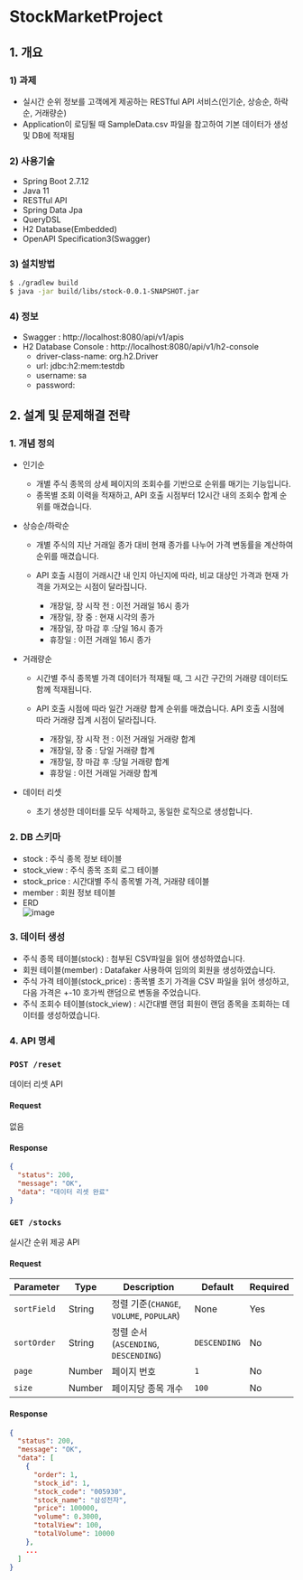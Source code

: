 # StockMarketProject

## 1. 개요
### 1) 과제
* 실시간 순위 정보를 고객에게 제공하는 RESTful API 서비스(인기순, 상승순, 하락순, 거래량순)
* Application이 로딩될 때 SampleData.csv 파일을 참고하여 기본 데이터가 생성 및 DB에 적재됨

### 2) 사용기술
* Spring Boot 2.7.12
* Java 11
* RESTful API
* Spring Data Jpa
* QueryDSL
* H2 Database(Embedded)
* OpenAPI Specification3(Swagger)

### 3) 설치방법
```bash
$ ./gradlew build
$ java -jar build/libs/stock-0.0.1-SNAPSHOT.jar
```

### 4) 정보
* Swagger : http://localhost:8080/api/v1/apis
* H2 Database Console : http://localhost:8080/api/v1/h2-console
  * driver-class-name: org.h2.Driver
  * url: jdbc:h2:mem:testdb
  * username: sa
  * password:

## 2. 설계 및 문제해결 전략

### 1. 개념 정의

* 인기순
  * 개별 주식 종목의 상세 페이지의 조회수를 기반으로 순위를 매기는 기능입니다. 
  * 종목별 조회 이력을 적재하고, API 호출 시점부터 12시간 내의 조회수 합계 순위를 매겼습니다.

* 상승순/하락순
  * 개별 주식의 지난 거래일 종가 대비 현재 종가를 나누어 가격 변동률을 계산하여 순위를 매겼습니다. 
  * API 호출 시점이 거래시간 내 인지 아닌지에 따라, 비교 대상인 가격과 현재 가격을 가져오는 시점이 달라집니다.

    - 개장일, 장 시작 전 : 이전 거래일 16시 종가
    - 개장일, 장 중 : 현재 시각의 종가
    - 개장일, 장 마감 후 :당일 16시 종가
    - 휴장일 : 이전 거래일 16시 종가

* 거래량순
  * 시간별 주식 종목별 가격 데이터가 적재될 때, 그 시간 구간의 거래량 데이터도 함께 적재됩니다. 
  * API 호출 시점에 따라 일간 거래량 합계 순위를 매겼습니다. API 호출 시점에 따라 거래량 집계 시점이 달라집니다.
  
    - 개장일, 장 시작 전 : 이전 거래일 거래량 합계
    - 개장일, 장 중 : 당일 거래량 합계
    - 개장일, 장 마감 후 :당일 거래량 합계
    - 휴장일 : 이전 거래일 거래량 합계

* 데이터 리셋
  * 초기 생성한 데이터를 모두 삭제하고, 동일한 로직으로 생성합니다.


### 2. DB 스키마

* stock : 주식 종목 정보 테이블
* stock_view : 주식 종목 조회 로그 테이블
* stock_price : 시간대별 주식 종목별 가격, 거래량 테이블
* member : 회원 정보 테이블
* ERD<br>
![image](https://github.com/DahoonMoon/stock-market-project/assets/99177478/837ec73f-1ddd-403c-8393-e9b204e9157b)


### 3. 데이터 생성

* 주식 종목 테이블(stock) : 첨부된 CSV파일을 읽어 생성하였습니다.
* 회원 테이블(member) : Datafaker 사용하여 임의의 회원을 생성하였습니다.
* 주식 가격 테이블(stock_price) : 종목별 초기 가격을 CSV 파일을 읽어 생성하고, 다음 가격은 +-10 호가씩 랜덤으로 변동을 주었습니다.
* 주식 조회수 테이블(stock_view) : 시간대별 랜덤 회원이 랜덤 종목을 조회하는 데이터를 생성하였습니다.

### 4. API 명세

### `POST /reset`

데이터 리셋 API

#### Request

없음

#### Response

```json
{
  "status": 200,
  "message": "OK",
  "data": "데이터 리셋 완료"
}
```


### `GET /stocks`

실시간 순위 제공 API

#### Request

| Parameter  | Type   | Description                             | Default   | Required |
| ---------- | ------ |-----------------------------------------| --------- | -------- |
| `sortField`| String | 정렬 기준(`CHANGE`, `VOLUME`, `POPULAR`)    | None      | Yes      |
| `sortOrder`| String | 정렬 순서 (`ASCENDING`, `DESCENDING`)       | `DESCENDING` | No       |
| `page`     | Number | 페이지 번호                                  | `1`       | No       |
| `size`     | Number | 페이지당 종목 개수                              | `100`     | No       |

#### Response

```json
{
  "status": 200,
  "message": "OK",
  "data": [
    {
      "order": 1,
      "stock_id": 1,
      "stock_code": "005930",
      "stock_name": "삼성전자",
      "price": 100000,
      "volume": 0.3000,
      "totalView": 100,
      "totalVolume": 10000
    },
    ...
  ]
}
```
